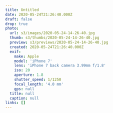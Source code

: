 ```yaml
---
title: Untitled
date: 2020-05-24T21:26:40.000Z
draft: false
drop: true
photo:
  url: s3/images/2020-05-24-14-26-40.jpg
  thumb: s3/thumbs/2020-05-24-14-26-40.jpg
  preview: s3/previews/2020-05-24-14-26-40.jpg
  created: 2020-05-24T21:26:40.000Z
  exif:
    make: Apple
    model: 'iPhone 7'
    lens: 'iPhone 7 back camera 3.99mm f/1.8'
    iso: 20
    aperture: 1.8
    shutter_speed: 1/1250
    focal_length: '4.0 mm'
    gps: null
  title: null
  caption: null
links: []
---
```

